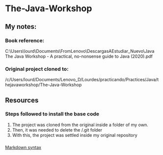 # The-Java-Workshop

## My notes:

### Book reference:
C:\Users\lourd\Documents\FromLenovo\DescargasAEstudiar_Nuevo\Java\
The Java Workshop - A practical, no-nonsense guide to Java (2020).pdf

### Original project cloned to:
/c/Users/lourd/Documents/Lenovo_D/Lourdes/practicando/Practices/Java/thejavaworkshop/The-Java-Workshop



## Resources

### Steps followed to install the base code
1) The project was cloned from the original inside a folder of my own.
2) Then, it was needed to delete the /.git folder
3) With this, the project was settled inside my original repository


###

###
[Markdown syntax](https://www.markdownguide.org/basic-syntax/)